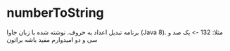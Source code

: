 # numberToString
برنامه تبدیل اعداد به حروف. نوشته شده با زبان جاوا (Java 8).
مثلا: 132 -> یک صد و سی و دو
امیدوارم مفید باشه براتون
